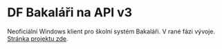 # DF Bakaláři na API v3
Neoficiální Windows klient pro školní systém Bakaláři. V rané fázi vývoje. [Stránka projektu zde](https://bv3.deadfish.cz/).
